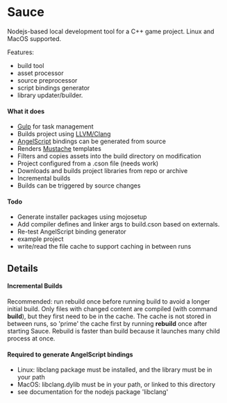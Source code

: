 # Sauce
Nodejs-based local development tool for a C++ game project. Linux and MacOS supported.

Features:
* build tool
* asset processor
* source preprocessor
* script bindings generator
* library updater/builder.

#### What it does
* [Gulp](https://gulpjs.com/) for task management
* Builds project using [LLVM/Clang](http://clang.llvm.org/ "but there's no reason it couldn't use another compiler" )
* [AngelScript](http://www.angelcode.com/angelscript/) bindings can be generated from source
* Renders [Mustache](https://mustache.github.io/) templates
* Filters and copies assets into the build directory on modification
* Project configured from a .cson file (needs work)
* Downloads and builds project libraries from repo or archive
* Incremental builds
* Builds can be triggered by source changes

#### Todo
* Generate installer packages using mojosetup
* Add compiler defines and linker args to build.cson based on externals.
* Re-test AngelScript binding generator
* example project
* write/read the file cache to support caching in between runs

## Details
#### Incremental Builds
 Recommended: run rebuild once before running build to avoid a longer initial build. Only files with changed content are compiled (with command **build**), but they first need to be in the cache. The cache is not stored in between runs, so 'prime' the cache first by running **rebuild** once after starting Sauce. Rebuild is faster than build because it launches many child process at once.

#### Required to generate AngelScript bindings
 - Linux: libclang package must be installed, and the library must be in your path
 - MacOS: libclang.dylib must be in your path, or linked to this directory
 - see documentation for the nodejs package 'libclang'
